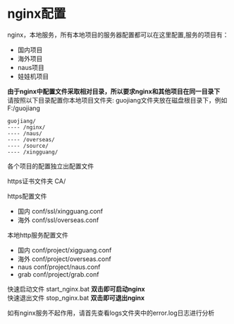 # nginx配置
nginx，本地服务，所有本地项目的服务器配置都可以在这里配置,服务的项目有：

* 国内项目
* 海外项目
* naus项目
* 娃娃机项目

**由于nginx中配置文件采取相对目录，所以要求nginx和其他项目在同一目录下**  
请按照以下目录配置你本地项目文件夹:
guojiang文件夹放在磁盘根目录下，例如F:/guojiang
```
guojiang/
---- /nginx/
---- /naus/
---- /overseas/
---- /source/
---- /xingguang/
```

各个项目的配置独立出配置文件

https证书文件夹 CA/  

https配置文件  

* 国内 conf/ssl/xingguang.conf
* 海外 conf/ssl/overseas.conf

本地http服务配置文件

* 国内 conf/project/xigguang.conf
* 海外 conf/project/overseas.conf
* naus conf/project/naus.conf
* grab conf/project/grab.conf

快速启动文件 start_nginx.bat   **双击即可启动nginx**  
快速退出文件 stop_nginx.bat    **双击即可退出nginx**


如有nginx服务不起作用，请首先查看logs文件夹中的error.log日志进行分析
